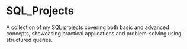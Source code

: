 # SQL_Projects
A collection of my SQL projects covering both basic and advanced concepts, showcasing practical applications and problem-solving using structured queries.
